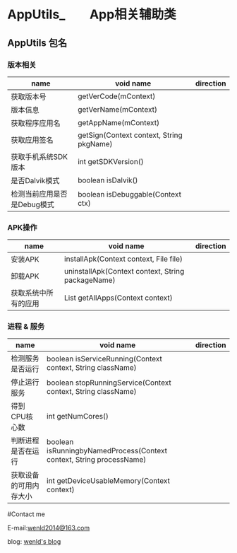 # AppUtils_  &ensp;&ensp;&ensp;  App相关辅助类
## AppUtils 包名
### 版本相关
| name        | void name           | direction  |
| ------------- | ------------- | :-----:|
| 获取版本号      | getVerCode(mContext) | |
| 版本信息      | getVerName(mContext)      |  |
| 获取程序应用名 | getAppName(mContext)      |    |
| 获取应用签名 | getSign(Context context, String pkgName)      |     |
| 获取手机系统SDK版本 | int getSDKVersion()      |    |
| 是否Dalvik模式 | boolean isDalvik()      |   |
| 检测当前应用是否是Debug模式 | boolean isDebuggable(Context ctx)    |      |

### APK操作

| name        | void name           | direction  |
| ------------- | ------------- | :-----:|
| 安装APK      | installApk(Context context, File file) | |
| 卸载APK      | uninstallApk(Context context, String packageName)      |  |
| 获取系统中所有的应用 | List<PackageInfo> getAllApps(Context context)     |    |

### 进程 & 服务


| name        | void name           | direction  |
| ------------- | ------------- | :-----:|
| 检测服务是否运行      | boolean isServiceRunning(Context context, String className) | |
| 停止运行服务      | boolean stopRunningService(Context context, String className)      |  |
| 得到CPU核心数 |int getNumCores()     |    |
| 判断进程是否在运行 | boolean isRunningbyNamedProcess(Context context, String processName)   |     |
| 获取设备的可用内存大小 | int getDeviceUsableMemory(Context context)      |    |



#Contact me

E-mail:wenld2014@163.com

blog: [wenld's blog](http://blog.csdn.net/sinat_15877283)
